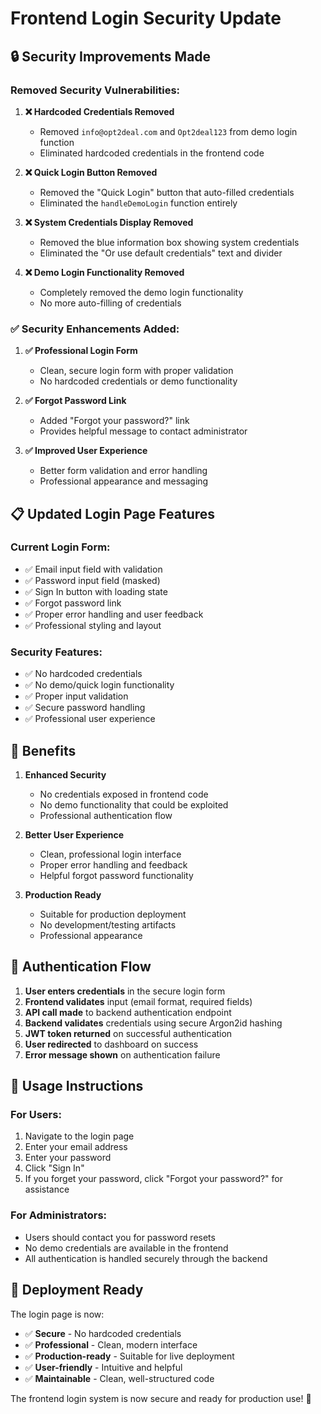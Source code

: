# Frontend Login Security Update

## 🔒 Security Improvements Made

### **Removed Security Vulnerabilities:**

1. **❌ Hardcoded Credentials Removed**
   - Removed `info@opt2deal.com` and `Opt2deal123` from demo login function
   - Eliminated hardcoded credentials in the frontend code

2. **❌ Quick Login Button Removed**
   - Removed the "Quick Login" button that auto-filled credentials
   - Eliminated the `handleDemoLogin` function entirely

3. **❌ System Credentials Display Removed**
   - Removed the blue information box showing system credentials
   - Eliminated the "Or use default credentials" text and divider

4. **❌ Demo Login Functionality Removed**
   - Completely removed the demo login functionality
   - No more auto-filling of credentials

### **✅ Security Enhancements Added:**

1. **✅ Professional Login Form**
   - Clean, secure login form with proper validation
   - No hardcoded credentials or demo functionality

2. **✅ Forgot Password Link**
   - Added "Forgot your password?" link
   - Provides helpful message to contact administrator

3. **✅ Improved User Experience**
   - Better form validation and error handling
   - Professional appearance and messaging

## 📋 Updated Login Page Features

### **Current Login Form:**
- ✅ Email input field with validation
- ✅ Password input field (masked)
- ✅ Sign In button with loading state
- ✅ Forgot password link
- ✅ Proper error handling and user feedback
- ✅ Professional styling and layout

### **Security Features:**
- ✅ No hardcoded credentials
- ✅ No demo/quick login functionality
- ✅ Proper input validation
- ✅ Secure password handling
- ✅ Professional user experience

## 🎯 Benefits

1. **Enhanced Security**
   - No credentials exposed in frontend code
   - No demo functionality that could be exploited
   - Professional authentication flow

2. **Better User Experience**
   - Clean, professional login interface
   - Proper error handling and feedback
   - Helpful forgot password functionality

3. **Production Ready**
   - Suitable for production deployment
   - No development/testing artifacts
   - Professional appearance

## 🔐 Authentication Flow

1. **User enters credentials** in the secure login form
2. **Frontend validates** input (email format, required fields)
3. **API call made** to backend authentication endpoint
4. **Backend validates** credentials using secure Argon2id hashing
5. **JWT token returned** on successful authentication
6. **User redirected** to dashboard on success
7. **Error message shown** on authentication failure

## 📱 Usage Instructions

### **For Users:**
1. Navigate to the login page
2. Enter your email address
3. Enter your password
4. Click "Sign In"
5. If you forget your password, click "Forgot your password?" for assistance

### **For Administrators:**
- Users should contact you for password resets
- No demo credentials are available in the frontend
- All authentication is handled securely through the backend

## 🚀 Deployment Ready

The login page is now:
- ✅ **Secure** - No hardcoded credentials
- ✅ **Professional** - Clean, modern interface
- ✅ **Production-ready** - Suitable for live deployment
- ✅ **User-friendly** - Intuitive and helpful
- ✅ **Maintainable** - Clean, well-structured code

The frontend login system is now secure and ready for production use! 🎉
